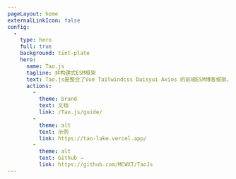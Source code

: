 ```yaml
---
pageLayout: home
externalLinkIcon: false
config:
  -
    type: hero
    full: true
    background: tint-plate
    hero:
      name: Tao.js
      tagline: 非构建式ESM框架
      text: Tao.js是整合了Vue Tailwindcss Daisyui Axios 的前端ESM博客框架。
      actions:
        -
          theme: brand
          text: 文档
          link: /Tao.js/guide/
        -
          theme: alt
          text: 示例
          link: https://tao-lake.vercel.app/
        -
          theme: alt
          text: Github →
          link: https://github.com/MCWXT/TaoJs
---
```

